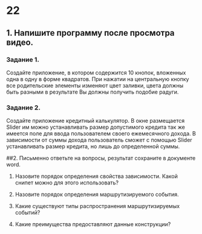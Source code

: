 # 22
## 1.	Напишите программу после просмотра видео.
### Задание 1. 
Создайте приложение, в котором содержится 10 кнопок, вложенных одна в одну в форме квадратов. 
При нажатии на центральную кнопку все родительские элементы изменяют цвет заливки, цвета должны 
быть разными в результате Вы должны получить подобие радуги. 
### Задание 2. 
Создайте приложение кредитный калькулятор. В окне размещается Slider им можно устанавливать 
размер допустимого кредита так же имеется поле для ввода пользователем своего ежемесячного дохода. 
В зависимости от суммы дохода пользователь сможет с помощью Slider устанавливать размер кредита, 
но лишь до определенной суммы.

##2. Письменно ответьте на вопросы, результат сохраните в документе word.
1.	Назовите порядок определения свойства зависимости. Какой снипет можно для этого использовать? 
	
2.	Назовите порядок определения маршрутизируемого события. 
3.	Какие существуют типы распространения маршрутизируемых событий? 
4.	Какие преимущества предоставляют данные конструкции?




